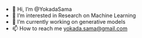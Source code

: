 - 👋 Hi, I’m @YokadaSama
- 👀 I’m interested in Research on Machine Learning
- 🌱 I’m currently working on generative models
- 📫 How to reach me yokada.sama@gmail.com

<!---
YokadaSama/YokadaSama is a ✨ special ✨ repository because its `README.md` (this file) appears on your GitHub profile.
You can click the Preview link to take a look at your changes.
--->
